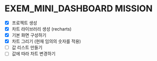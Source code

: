 # EXEM_MINI_DASHBOARD MISSION

- [X] 프로젝트 생성
- [X] 차트 라이브러리 생성 (recharts)
- [X] 기본 화면 구성하기
- [X] 차트 그리기 (현재 임의의 숫자를 적용)
- [ ] 값 리스트 만들기
- [ ] 값에 따라 차트 변경하기